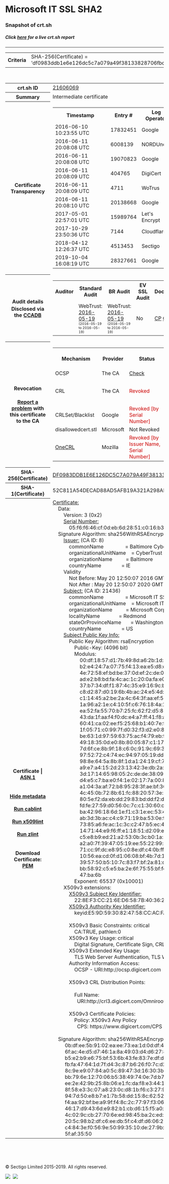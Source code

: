 # Microsoft IT SSL SHA2
### Snapshot of crt.sh
##### Click [here](https://crt.sh/?q=DF0983DDB1E6E126DC5C7A079A49F38133828706FBD766E1EA4E38BF0D386597) for a live crt.sh report

---
<!DOCTYPE HTML PUBLIC "-//W3C//DTD HTML 4.0 Transitional//EN">
<HTML>

<BODY>

<TABLE>
  <TR>
    <TH class="outer">Criteria</TH>
    <TD class="outer">SHA-256(Certificate) = 'df0983ddb1e6e126dc5c7a079a49f38133828706fbd766e1ea4e38bf0d386597'</TD>
  </TR>
</TABLE>
<BR>
<TABLE>
  <TR>
    <TH class="outer">crt.sh ID</TH>
    <TD class="outer"><A href="?id=21606069">21606069</A></TD>
  </TR>
  <TR>
    <TH class="outer">Summary</TH>
    <TD class="outer">Intermediate certificate</TD>
  </TR>
  <TR>
    <TH class="outer">Certificate<BR>Transparency</TH>
    <TD class="outer">
<TABLE class="options" style="margin-left:0px">
  <TR>
    <TH>Timestamp</TH>
    <TH>Entry #</TH>
    <TH>Log Operator</TH>
    <TH>Log URL</TH>
  </TR>
  <TR>
    <TD>2016-06-10&nbsp; <FONT class="small">10:23:55 UTC</FONT></TD>
    <TD>17832451</TD>
    <TD>Google</TD>
    <TD>https://ct.googleapis.com/rocketeer</TD>
  </TR>
  <TR>
    <TD>2016-06-11&nbsp; <FONT class="small">20:08:08 UTC</FONT></TD>
    <TD>6008139</TD>
    <TD>NORDUnet</TD>
    <TD>https://plausible.ct.nordu.net</TD>
  </TR>
  <TR>
    <TD>2016-06-11&nbsp; <FONT class="small">20:08:08 UTC</FONT></TD>
    <TD>19070823</TD>
    <TD>Google</TD>
    <TD>https://ct.googleapis.com/aviator</TD>
  </TR>
  <TR>
    <TD>2016-06-11&nbsp; <FONT class="small">20:08:09 UTC</FONT></TD>
    <TD>404765</TD>
    <TD>DigiCert</TD>
    <TD>https://ct1.digicert-ct.com/log</TD>
  </TR>
  <TR>
    <TD>2016-06-11&nbsp; <FONT class="small">20:08:09 UTC</FONT></TD>
    <TD>4711</TD>
    <TD>WoTrus</TD>
    <TD>https://ctlog.wosign.com</TD>
  </TR>
  <TR>
    <TD>2016-06-11&nbsp; <FONT class="small">20:08:10 UTC</FONT></TD>
    <TD>20138668</TD>
    <TD>Google</TD>
    <TD>https://ct.googleapis.com/pilot</TD>
  </TR>
  <TR>
    <TD>2017-05-01&nbsp; <FONT class="small">22:57:01 UTC</FONT></TD>
    <TD>15989764</TD>
    <TD>Let's Encrypt</TD>
    <TD>https://clicky.ct.letsencrypt.org</TD>
  </TR>
  <TR>
    <TD>2017-10-29&nbsp; <FONT class="small">23:50:36 UTC</FONT></TD>
    <TD>7144</TD>
    <TD>Cloudflare</TD>
    <TD>https://ct.cloudflare.com/logs/nimbus2020</TD>
  </TR>
  <TR>
    <TD>2018-04-12&nbsp; <FONT class="small">12:26:37 UTC</FONT></TD>
    <TD>4513453</TD>
    <TD>Sectigo</TD>
    <TD>https://dodo.ct.comodo.com</TD>
  </TR>
  <TR>
    <TD>2019-10-04&nbsp; <FONT class="small">16:08:19 UTC</FONT></TD>
    <TD>28327661</TD>
    <TD>Google</TD>
    <TD>https://ct.googleapis.com/logs/argon2020</TD>
  </TR>
</TABLE>
    </TD>
  </TR>
  <TR>
    <TH class="outer">Audit details<BR>
      <DIV class="small" style="padding-top:3px">Disclosed via the
        <A href="//ccadb-public.secure.force.com/mozilla/PublicAllIntermediateCerts" target="_blank">CCADB</A></DIV>
    </TH>
    <TD class="outer">
<TABLE class="options" style="margin-left:0px">
  <TR>
    <TH>Auditor</TH>
    <TH>Standard Audit</TH>
    <TH>BR Audit</TH>
    <TH>EV SSL Audit</TH>
    <TH>Documents</TH>
    <TH>CCADB</TH>
    <TH>Root Owner / Certificate</TH>
  </TR>
  <TR>
    <TD style="vertical-align:middle"></TD>
    <TD>WebTrust:
      <A href="https://cert.webtrust.org/SealFile?seal=2041&file=pdf" target="_blank">2016-05-19</A>
      <BR><FONT style="font-size:8pt">(2016-05-19 to 2016-05-19)</FONT></TD>
    <TD>WebTrust:
      <A href="https://cert.webtrust.org/SealFile?seal=2042&file=pdf" target="_blank">2016-05-19</A>
      <BR><FONT style="font-size:8pt">(2016-05-19 to 2016-05-19)</FONT></TD>
    <TD>No    <TD>
      <A href="http://www.microsoft.com/pki/mscorp/cps/Microsoft%20IT%20PKI%20CP-CPS%20for%20SSL%20Ver%201%203%20January%202015.htm" target="blank">CP</A>
      <A href="http://www.microsoft.com/pki/mscorp/cps/Microsoft%20IT%20PKI%20CP-CPS%20for%20SSL%20Ver%201%203%20January%202015.htm" target="blank">CPS</A>
    </TD>
    <TD><A href="//ccadb.force.com/001o000000qQbDbAAK" target="_blank">001o000000qQbDbAAK</A></TD>
    <TD><A href="/?id=76">DigiCert</A></TD>
  </TR>
</TABLE>
    </TD>
  </TR>
  <TR>
    <TH class="outer">Revocation<BR><BR>
      <DIV class="small" style="padding-top:3px"><A href="?id=21606069&opt=problemreporting">Report a problem</A> with<BR>this certificate to the CA</DIV></TH>
    <TD class="outer">
      <TABLE class="options" style="margin-left:0px">
        <TR>
          <TH>Mechanism</TH>
          <TH>Provider</TH>
          <TH>Status</TH>
          <TH>Revocation Date</TH>
          <TH>Last Observed in CRL</TH>
          <TH>Last Checked <SPAN style="color:#CC0000;vertical-align:middle;font-size:70%;font-weight:normal">(Error)</SPAN></TH>
        </TR>
        <TR>
          <TD>OCSP</TD>
          <TD>The CA</TD>
          <TD><A href="?id=21606069&opt=ocsp">Check</A></TD>
          <TD><SPAN style="color:#888888">?</SPAN></TD>
          <TD><SPAN style="color:#888888">n/a</SPAN></TD>
          <TD><SPAN style="color:#888888">?</SPAN></TD>
        </TR>
        <TR>
          <TD>CRL</TD>
          <TD>The CA</TD>
          <TD><SPAN style="color:#CC0000">Revoked</SPAN></TD><TD>2018-12-04&nbsp; <FONT class="small">19:02:14 UTC</FONT></TD><TD>2019-11-27&nbsp; <FONT class="small">00:33:19 UTC</FONT></TD><TD>2019-12-04&nbsp; <FONT class="small">20:05:09 UTC</FONT></TD>
        </TR>
        <TR>
          <TD>CRLSet/Blacklist</TD>
          <TD>Google</TD>
          <TD><SPAN style="color:#CC0000">Revoked [by Serial Number]</SPAN></TD>
          <TD><SPAN style="color:#888888">n/a</SPAN></TD>
          <TD><SPAN style="color:#888888">n/a</SPAN></TD>
          <TD><SPAN style="color:#888888">n/a</SPAN></TD>
        </TR>
        <TR>
          <TD>disallowedcert.stl</TD>
          <TD>Microsoft</TD>
          <TD>Not Revoked</TD>
          <TD><SPAN style="color:#888888">n/a</SPAN></TD>
          <TD><SPAN style="color:#888888">n/a</SPAN></TD>
          <TD><SPAN style="color:#888888">n/a</SPAN></TD>
        </TR>
        <TR>
          <TD><A href="/mozilla-onecrl" target="_blank">OneCRL</A></TD>
          <TD>Mozilla</TD>
          <TD><SPAN style="color:#CC0000">Revoked [by Issuer Name, Serial Number]</SPAN></TD><TD>2018-12-07&nbsp; <FONT class="small">09:51:34 UTC</FONT></TD>
          <TD><SPAN style="color:#888888">n/a</SPAN></TD>
          <TD><SPAN style="color:#888888">n/a</SPAN></TD>
        </TR>
      </TABLE>
    </TD>
  </TR>
  <TR>
    <TH class="outer">SHA-256(Certificate)</TH>
    <TD class="outer"><A href="//censys.io/certificates/df0983ddb1e6e126dc5c7a079a49f38133828706fbd766e1ea4e38bf0d386597">DF0983DDB1E6E126DC5C7A079A49F38133828706FBD766E1EA4E38BF0D386597</A></TD>
  </TR>
  <TR>
    <TH class="outer">SHA-1(Certificate)</TH>
    <TD class="outer">52C811A54DECAD88AD5AFB19A321A298AF7C3A9A</TD>
  </TR>
  <TR>
    <TH class="outer">Certificate | <A href="?asn1=21606069">ASN.1</A>
      <SPAN class="small"><BR>
      <BR><BR><A href="?id=21606069&opt=nometadata">Hide metadata</A>
      <BR><BR><A href="?id=21606069&opt=cablint">Run cablint</A>
      <BR><BR><A href="?id=21606069&opt=x509lint">Run x509lint</A>
      <BR><BR><A href="?id=21606069&opt=zlint">Run zlint</A>
      <BR><BR><BR>Download Certificate: <A href="?d=21606069">PEM</A>
      </SPAN>
    </TH>
    <TD class="text"><A href="?d=21606069">Certificate:</A><BR>&nbsp;&nbsp;&nbsp;&nbsp;Data:<BR>&nbsp;&nbsp;&nbsp;&nbsp;&nbsp;&nbsp;&nbsp;&nbsp;Version:&nbsp;3&nbsp;(0x2)<BR>&nbsp;&nbsp;&nbsp;&nbsp;&nbsp;&nbsp;&nbsp;&nbsp;<A href="?serial=05f6f646cf0deb6d2851c016b38d6f8c">Serial&nbsp;Number:</A><BR>&nbsp;&nbsp;&nbsp;&nbsp;&nbsp;&nbsp;&nbsp;&nbsp;&nbsp;&nbsp;&nbsp;&nbsp;05:f6:f6:46:cf:0d:eb:6d:28:51:c0:16:b3:8d:6f:8c<BR>&nbsp;&nbsp;&nbsp;&nbsp;Signature&nbsp;Algorithm:&nbsp;sha256WithRSAEncryption<BR>&nbsp;&nbsp;&nbsp;&nbsp;&nbsp;&nbsp;&nbsp;&nbsp;<A href="?caid=8">Issuer:</A> <SPAN class="small">(CA ID: 8)</SPAN><BR>&nbsp;&nbsp;&nbsp;&nbsp;&nbsp;&nbsp;&nbsp;&nbsp;&nbsp;&nbsp;&nbsp;&nbsp;commonName&nbsp;&nbsp;&nbsp;&nbsp;&nbsp;&nbsp;&nbsp;&nbsp;&nbsp;&nbsp;&nbsp;&nbsp;&nbsp;&nbsp;&nbsp;&nbsp;=&nbsp;Baltimore&nbsp;CyberTrust&nbsp;Root<BR>&nbsp;&nbsp;&nbsp;&nbsp;&nbsp;&nbsp;&nbsp;&nbsp;&nbsp;&nbsp;&nbsp;&nbsp;organizationalUnitName&nbsp;&nbsp;&nbsp;&nbsp;=&nbsp;CyberTrust<BR>&nbsp;&nbsp;&nbsp;&nbsp;&nbsp;&nbsp;&nbsp;&nbsp;&nbsp;&nbsp;&nbsp;&nbsp;organizationName&nbsp;&nbsp;&nbsp;&nbsp;&nbsp;&nbsp;&nbsp;&nbsp;&nbsp;&nbsp;=&nbsp;Baltimore<BR>&nbsp;&nbsp;&nbsp;&nbsp;&nbsp;&nbsp;&nbsp;&nbsp;&nbsp;&nbsp;&nbsp;&nbsp;countryName&nbsp;&nbsp;&nbsp;&nbsp;&nbsp;&nbsp;&nbsp;&nbsp;&nbsp;&nbsp;&nbsp;&nbsp;&nbsp;&nbsp;&nbsp;=&nbsp;IE<BR>&nbsp;&nbsp;&nbsp;&nbsp;&nbsp;&nbsp;&nbsp;&nbsp;Validity<BR>&nbsp;&nbsp;&nbsp;&nbsp;&nbsp;&nbsp;&nbsp;&nbsp;&nbsp;&nbsp;&nbsp;&nbsp;Not&nbsp;Before:&nbsp;May&nbsp;20&nbsp;12:50:07&nbsp;2016&nbsp;GMT<BR>&nbsp;&nbsp;&nbsp;&nbsp;&nbsp;&nbsp;&nbsp;&nbsp;&nbsp;&nbsp;&nbsp;&nbsp;Not&nbsp;After&nbsp;:&nbsp;May&nbsp;20&nbsp;12:50:07&nbsp;2020&nbsp;GMT<BR>&nbsp;&nbsp;&nbsp;&nbsp;&nbsp;&nbsp;&nbsp;&nbsp;<A href="?caid=21436">Subject:</A> <SPAN class="small">(CA ID: 21436)</SPAN><BR>&nbsp;&nbsp;&nbsp;&nbsp;&nbsp;&nbsp;&nbsp;&nbsp;&nbsp;&nbsp;&nbsp;&nbsp;commonName&nbsp;&nbsp;&nbsp;&nbsp;&nbsp;&nbsp;&nbsp;&nbsp;&nbsp;&nbsp;&nbsp;&nbsp;&nbsp;&nbsp;&nbsp;&nbsp;=&nbsp;Microsoft&nbsp;IT&nbsp;SSL&nbsp;SHA2<BR>&nbsp;&nbsp;&nbsp;&nbsp;&nbsp;&nbsp;&nbsp;&nbsp;&nbsp;&nbsp;&nbsp;&nbsp;organizationalUnitName&nbsp;&nbsp;&nbsp;&nbsp;=&nbsp;Microsoft&nbsp;IT<BR>&nbsp;&nbsp;&nbsp;&nbsp;&nbsp;&nbsp;&nbsp;&nbsp;&nbsp;&nbsp;&nbsp;&nbsp;organizationName&nbsp;&nbsp;&nbsp;&nbsp;&nbsp;&nbsp;&nbsp;&nbsp;&nbsp;&nbsp;=&nbsp;Microsoft&nbsp;Corporation<BR>&nbsp;&nbsp;&nbsp;&nbsp;&nbsp;&nbsp;&nbsp;&nbsp;&nbsp;&nbsp;&nbsp;&nbsp;localityName&nbsp;&nbsp;&nbsp;&nbsp;&nbsp;&nbsp;&nbsp;&nbsp;&nbsp;&nbsp;&nbsp;&nbsp;&nbsp;&nbsp;=&nbsp;Redmond<BR>&nbsp;&nbsp;&nbsp;&nbsp;&nbsp;&nbsp;&nbsp;&nbsp;&nbsp;&nbsp;&nbsp;&nbsp;stateOrProvinceName&nbsp;&nbsp;&nbsp;&nbsp;&nbsp;&nbsp;&nbsp;=&nbsp;Washington<BR>&nbsp;&nbsp;&nbsp;&nbsp;&nbsp;&nbsp;&nbsp;&nbsp;&nbsp;&nbsp;&nbsp;&nbsp;countryName&nbsp;&nbsp;&nbsp;&nbsp;&nbsp;&nbsp;&nbsp;&nbsp;&nbsp;&nbsp;&nbsp;&nbsp;&nbsp;&nbsp;&nbsp;=&nbsp;US<BR>&nbsp;&nbsp;&nbsp;&nbsp;&nbsp;&nbsp;&nbsp;&nbsp;<A href="?spkisha256=0a03cdb5c4d3aa3a5c1f9a7f64afef23c6bfb47c0dcbde1c2b0f28148b77bb26">Subject&nbsp;Public&nbsp;Key&nbsp;Info:</A><BR>&nbsp;&nbsp;&nbsp;&nbsp;&nbsp;&nbsp;&nbsp;&nbsp;&nbsp;&nbsp;&nbsp;&nbsp;Public&nbsp;Key&nbsp;Algorithm:&nbsp;rsaEncryption<BR>&nbsp;&nbsp;&nbsp;&nbsp;&nbsp;&nbsp;&nbsp;&nbsp;&nbsp;&nbsp;&nbsp;&nbsp;&nbsp;&nbsp;&nbsp;&nbsp;Public-Key:&nbsp;(4096&nbsp;bit)<BR>&nbsp;&nbsp;&nbsp;&nbsp;&nbsp;&nbsp;&nbsp;&nbsp;&nbsp;&nbsp;&nbsp;&nbsp;&nbsp;&nbsp;&nbsp;&nbsp;Modulus:<BR>&nbsp;&nbsp;&nbsp;&nbsp;&nbsp;&nbsp;&nbsp;&nbsp;&nbsp;&nbsp;&nbsp;&nbsp;&nbsp;&nbsp;&nbsp;&nbsp;&nbsp;&nbsp;&nbsp;&nbsp;00:df:18:57:d1:7b:49:8d:a6:2b:1d:ae:38:f2:97:<BR>&nbsp;&nbsp;&nbsp;&nbsp;&nbsp;&nbsp;&nbsp;&nbsp;&nbsp;&nbsp;&nbsp;&nbsp;&nbsp;&nbsp;&nbsp;&nbsp;&nbsp;&nbsp;&nbsp;&nbsp;b2:e4:24:7a:07:75:f4:13:ea:e5:d8:dd:a5:4c:79:<BR>&nbsp;&nbsp;&nbsp;&nbsp;&nbsp;&nbsp;&nbsp;&nbsp;&nbsp;&nbsp;&nbsp;&nbsp;&nbsp;&nbsp;&nbsp;&nbsp;&nbsp;&nbsp;&nbsp;&nbsp;4e:72:58:ef:bd:be:37:0d:ef:2c:de:0a:ab:04:d2:<BR>&nbsp;&nbsp;&nbsp;&nbsp;&nbsp;&nbsp;&nbsp;&nbsp;&nbsp;&nbsp;&nbsp;&nbsp;&nbsp;&nbsp;&nbsp;&nbsp;&nbsp;&nbsp;&nbsp;&nbsp;ad:e2:b8:bd:fa:4c:ac:1c:20:0a:fa:e0:fa:7a:54:<BR>&nbsp;&nbsp;&nbsp;&nbsp;&nbsp;&nbsp;&nbsp;&nbsp;&nbsp;&nbsp;&nbsp;&nbsp;&nbsp;&nbsp;&nbsp;&nbsp;&nbsp;&nbsp;&nbsp;&nbsp;37:b7:34:df:f1:87:4c:35:e9:16:9c:b2:c5:73:5a:<BR>&nbsp;&nbsp;&nbsp;&nbsp;&nbsp;&nbsp;&nbsp;&nbsp;&nbsp;&nbsp;&nbsp;&nbsp;&nbsp;&nbsp;&nbsp;&nbsp;&nbsp;&nbsp;&nbsp;&nbsp;c8:d2:87:d0:19:6b:4b:ac:24:e5:4d:61:cf:5a:b1:<BR>&nbsp;&nbsp;&nbsp;&nbsp;&nbsp;&nbsp;&nbsp;&nbsp;&nbsp;&nbsp;&nbsp;&nbsp;&nbsp;&nbsp;&nbsp;&nbsp;&nbsp;&nbsp;&nbsp;&nbsp;c1:14:45:a2:be:2a:4c:64:3f:aa:ef:5c:29:49:a4:<BR>&nbsp;&nbsp;&nbsp;&nbsp;&nbsp;&nbsp;&nbsp;&nbsp;&nbsp;&nbsp;&nbsp;&nbsp;&nbsp;&nbsp;&nbsp;&nbsp;&nbsp;&nbsp;&nbsp;&nbsp;1a:96:a2:1e:c4:10:5f:c6:76:18:4a:1b:cf:c5:1e:<BR>&nbsp;&nbsp;&nbsp;&nbsp;&nbsp;&nbsp;&nbsp;&nbsp;&nbsp;&nbsp;&nbsp;&nbsp;&nbsp;&nbsp;&nbsp;&nbsp;&nbsp;&nbsp;&nbsp;&nbsp;ea:52:fa:55:70:b7:25:fc:62:f2:d5:85:8c:56:34:<BR>&nbsp;&nbsp;&nbsp;&nbsp;&nbsp;&nbsp;&nbsp;&nbsp;&nbsp;&nbsp;&nbsp;&nbsp;&nbsp;&nbsp;&nbsp;&nbsp;&nbsp;&nbsp;&nbsp;&nbsp;43:da:1f:aa:f4:f0:dc:e4:a7:ff:41:f8:ae:f4:ad:<BR>&nbsp;&nbsp;&nbsp;&nbsp;&nbsp;&nbsp;&nbsp;&nbsp;&nbsp;&nbsp;&nbsp;&nbsp;&nbsp;&nbsp;&nbsp;&nbsp;&nbsp;&nbsp;&nbsp;&nbsp;60:41:ca:02:ee:f5:25:68:b1:40:7e:fd:ef:43:85:<BR>&nbsp;&nbsp;&nbsp;&nbsp;&nbsp;&nbsp;&nbsp;&nbsp;&nbsp;&nbsp;&nbsp;&nbsp;&nbsp;&nbsp;&nbsp;&nbsp;&nbsp;&nbsp;&nbsp;&nbsp;1f:05:71:c0:99:7f:d0:32:f3:d2:e0:89:6a:f5:f0:<BR>&nbsp;&nbsp;&nbsp;&nbsp;&nbsp;&nbsp;&nbsp;&nbsp;&nbsp;&nbsp;&nbsp;&nbsp;&nbsp;&nbsp;&nbsp;&nbsp;&nbsp;&nbsp;&nbsp;&nbsp;be:63:1d:97:59:63:75:ac:f4:79:eb:93:9b:0a:cb:<BR>&nbsp;&nbsp;&nbsp;&nbsp;&nbsp;&nbsp;&nbsp;&nbsp;&nbsp;&nbsp;&nbsp;&nbsp;&nbsp;&nbsp;&nbsp;&nbsp;&nbsp;&nbsp;&nbsp;&nbsp;49:18:35:0d:e0:8b:80:05:87:c1:17:36:27:c3:11:<BR>&nbsp;&nbsp;&nbsp;&nbsp;&nbsp;&nbsp;&nbsp;&nbsp;&nbsp;&nbsp;&nbsp;&nbsp;&nbsp;&nbsp;&nbsp;&nbsp;&nbsp;&nbsp;&nbsp;&nbsp;7d:6f:ce:8b:9f:18:c6:0c:91:9c:69:3a:d2:be:63:<BR>&nbsp;&nbsp;&nbsp;&nbsp;&nbsp;&nbsp;&nbsp;&nbsp;&nbsp;&nbsp;&nbsp;&nbsp;&nbsp;&nbsp;&nbsp;&nbsp;&nbsp;&nbsp;&nbsp;&nbsp;97:52:72:c4:74:ec:94:97:05:19:dd:3f:1c:cc:1a:<BR>&nbsp;&nbsp;&nbsp;&nbsp;&nbsp;&nbsp;&nbsp;&nbsp;&nbsp;&nbsp;&nbsp;&nbsp;&nbsp;&nbsp;&nbsp;&nbsp;&nbsp;&nbsp;&nbsp;&nbsp;98:8e:64:5a:8b:8f:1d:a1:24:19:cf:70:a9:e0:1d:<BR>&nbsp;&nbsp;&nbsp;&nbsp;&nbsp;&nbsp;&nbsp;&nbsp;&nbsp;&nbsp;&nbsp;&nbsp;&nbsp;&nbsp;&nbsp;&nbsp;&nbsp;&nbsp;&nbsp;&nbsp;a9:e7:a4:15:2d:23:13:42:3e:db:2a:a6:e7:60:0d:<BR>&nbsp;&nbsp;&nbsp;&nbsp;&nbsp;&nbsp;&nbsp;&nbsp;&nbsp;&nbsp;&nbsp;&nbsp;&nbsp;&nbsp;&nbsp;&nbsp;&nbsp;&nbsp;&nbsp;&nbsp;3d:17:14:65:98:05:2c:de:de:38:09:88:27:7b:81:<BR>&nbsp;&nbsp;&nbsp;&nbsp;&nbsp;&nbsp;&nbsp;&nbsp;&nbsp;&nbsp;&nbsp;&nbsp;&nbsp;&nbsp;&nbsp;&nbsp;&nbsp;&nbsp;&nbsp;&nbsp;d4:e5:c7:ba:e0:f4:1e:02:17:7a:00:8d:48:ef:30:<BR>&nbsp;&nbsp;&nbsp;&nbsp;&nbsp;&nbsp;&nbsp;&nbsp;&nbsp;&nbsp;&nbsp;&nbsp;&nbsp;&nbsp;&nbsp;&nbsp;&nbsp;&nbsp;&nbsp;&nbsp;a1:04:3a:af:72:b8:95:28:3f:ae:bf:36:57:57:f8:<BR>&nbsp;&nbsp;&nbsp;&nbsp;&nbsp;&nbsp;&nbsp;&nbsp;&nbsp;&nbsp;&nbsp;&nbsp;&nbsp;&nbsp;&nbsp;&nbsp;&nbsp;&nbsp;&nbsp;&nbsp;4c:45:0b:72:8b:61:fc:88:20:57:3e:17:af:6c:a3:<BR>&nbsp;&nbsp;&nbsp;&nbsp;&nbsp;&nbsp;&nbsp;&nbsp;&nbsp;&nbsp;&nbsp;&nbsp;&nbsp;&nbsp;&nbsp;&nbsp;&nbsp;&nbsp;&nbsp;&nbsp;80:5e:f2:da:eb:dd:29:83:bd:dd:f2:da:67:71:db:<BR>&nbsp;&nbsp;&nbsp;&nbsp;&nbsp;&nbsp;&nbsp;&nbsp;&nbsp;&nbsp;&nbsp;&nbsp;&nbsp;&nbsp;&nbsp;&nbsp;&nbsp;&nbsp;&nbsp;&nbsp;fd:fe:27:59:d0:56:0c:7c:c1:30:60:c7:45:65:21:<BR>&nbsp;&nbsp;&nbsp;&nbsp;&nbsp;&nbsp;&nbsp;&nbsp;&nbsp;&nbsp;&nbsp;&nbsp;&nbsp;&nbsp;&nbsp;&nbsp;&nbsp;&nbsp;&nbsp;&nbsp;ba:42:96:18:6d:1e:f1:c3:1e:ec:53:42:50:25:1e:<BR>&nbsp;&nbsp;&nbsp;&nbsp;&nbsp;&nbsp;&nbsp;&nbsp;&nbsp;&nbsp;&nbsp;&nbsp;&nbsp;&nbsp;&nbsp;&nbsp;&nbsp;&nbsp;&nbsp;&nbsp;ab:3d:3b:ac:c4:c9:71:19:ba:53:0e:9c:1d:3c:a7:<BR>&nbsp;&nbsp;&nbsp;&nbsp;&nbsp;&nbsp;&nbsp;&nbsp;&nbsp;&nbsp;&nbsp;&nbsp;&nbsp;&nbsp;&nbsp;&nbsp;&nbsp;&nbsp;&nbsp;&nbsp;73:85:a6:fe:ac:1c:3c:c2:47:b5:ec:4d:9b:37:f6:<BR>&nbsp;&nbsp;&nbsp;&nbsp;&nbsp;&nbsp;&nbsp;&nbsp;&nbsp;&nbsp;&nbsp;&nbsp;&nbsp;&nbsp;&nbsp;&nbsp;&nbsp;&nbsp;&nbsp;&nbsp;14:71:44:e9:f6:ff:e1:18:51:d2:09:e6:dc:7e:af:<BR>&nbsp;&nbsp;&nbsp;&nbsp;&nbsp;&nbsp;&nbsp;&nbsp;&nbsp;&nbsp;&nbsp;&nbsp;&nbsp;&nbsp;&nbsp;&nbsp;&nbsp;&nbsp;&nbsp;&nbsp;c5:e8:b9:ed:21:a2:53:0b:3c:b0:1a:7c:76:1e:40:<BR>&nbsp;&nbsp;&nbsp;&nbsp;&nbsp;&nbsp;&nbsp;&nbsp;&nbsp;&nbsp;&nbsp;&nbsp;&nbsp;&nbsp;&nbsp;&nbsp;&nbsp;&nbsp;&nbsp;&nbsp;a2:a0:7f:39:47:05:19:ee:55:22:99:a0:34:b3:ba:<BR>&nbsp;&nbsp;&nbsp;&nbsp;&nbsp;&nbsp;&nbsp;&nbsp;&nbsp;&nbsp;&nbsp;&nbsp;&nbsp;&nbsp;&nbsp;&nbsp;&nbsp;&nbsp;&nbsp;&nbsp;71:cc:9f:dc:e8:95:c0:8e:df:c4:0b:ff:7d:82:98:<BR>&nbsp;&nbsp;&nbsp;&nbsp;&nbsp;&nbsp;&nbsp;&nbsp;&nbsp;&nbsp;&nbsp;&nbsp;&nbsp;&nbsp;&nbsp;&nbsp;&nbsp;&nbsp;&nbsp;&nbsp;10:56:ea:cd:0f:d1:06:08:bf:4b:7d:1b:d9:62:bd:<BR>&nbsp;&nbsp;&nbsp;&nbsp;&nbsp;&nbsp;&nbsp;&nbsp;&nbsp;&nbsp;&nbsp;&nbsp;&nbsp;&nbsp;&nbsp;&nbsp;&nbsp;&nbsp;&nbsp;&nbsp;39:57:50:b5:10:7c:83:f7:bf:2a:81:c9:cf:6e:a0:<BR>&nbsp;&nbsp;&nbsp;&nbsp;&nbsp;&nbsp;&nbsp;&nbsp;&nbsp;&nbsp;&nbsp;&nbsp;&nbsp;&nbsp;&nbsp;&nbsp;&nbsp;&nbsp;&nbsp;&nbsp;bb:58:92:c5:e5:ba:2e:6f:75:55:bf:fd:d4:e5:1a:<BR>&nbsp;&nbsp;&nbsp;&nbsp;&nbsp;&nbsp;&nbsp;&nbsp;&nbsp;&nbsp;&nbsp;&nbsp;&nbsp;&nbsp;&nbsp;&nbsp;&nbsp;&nbsp;&nbsp;&nbsp;47:ba:6b<BR>&nbsp;&nbsp;&nbsp;&nbsp;&nbsp;&nbsp;&nbsp;&nbsp;&nbsp;&nbsp;&nbsp;&nbsp;&nbsp;&nbsp;&nbsp;&nbsp;Exponent:&nbsp;65537&nbsp;(0x10001)<BR>&nbsp;&nbsp;&nbsp;&nbsp;&nbsp;&nbsp;&nbsp;&nbsp;X509v3&nbsp;extensions:<BR>&nbsp;&nbsp;&nbsp;&nbsp;&nbsp;&nbsp;&nbsp;&nbsp;&nbsp;&nbsp;&nbsp;&nbsp;<A href="?ski=228ef3cc216ed6587b40362e2d5960ce0867c123">X509v3&nbsp;Subject&nbsp;Key&nbsp;Identifier:</A><BR>&nbsp;&nbsp;&nbsp;&nbsp;&nbsp;&nbsp;&nbsp;&nbsp;&nbsp;&nbsp;&nbsp;&nbsp;&nbsp;&nbsp;&nbsp;&nbsp;22:8E:F3:CC:21:6E:D6:58:7B:40:36:2E:2D:59:60:CE:08:67:C1:23<BR>&nbsp;&nbsp;&nbsp;&nbsp;&nbsp;&nbsp;&nbsp;&nbsp;&nbsp;&nbsp;&nbsp;&nbsp;<A href="?ski=e59d5930824758ccacfa085436867b3ab5044df0">X509v3&nbsp;Authority&nbsp;Key&nbsp;Identifier:</A><BR>&nbsp;&nbsp;&nbsp;&nbsp;&nbsp;&nbsp;&nbsp;&nbsp;&nbsp;&nbsp;&nbsp;&nbsp;&nbsp;&nbsp;&nbsp;&nbsp;keyid:E5:9D:59:30:82:47:58:CC:AC:FA:08:54:36:86:7B:3A:B5:04:4D:F0<BR><BR>&nbsp;&nbsp;&nbsp;&nbsp;&nbsp;&nbsp;&nbsp;&nbsp;&nbsp;&nbsp;&nbsp;&nbsp;X509v3&nbsp;Basic&nbsp;Constraints:&nbsp;critical<BR>&nbsp;&nbsp;&nbsp;&nbsp;&nbsp;&nbsp;&nbsp;&nbsp;&nbsp;&nbsp;&nbsp;&nbsp;&nbsp;&nbsp;&nbsp;&nbsp;CA:TRUE,&nbsp;pathlen:0<BR>&nbsp;&nbsp;&nbsp;&nbsp;&nbsp;&nbsp;&nbsp;&nbsp;&nbsp;&nbsp;&nbsp;&nbsp;X509v3&nbsp;Key&nbsp;Usage:&nbsp;critical<BR>&nbsp;&nbsp;&nbsp;&nbsp;&nbsp;&nbsp;&nbsp;&nbsp;&nbsp;&nbsp;&nbsp;&nbsp;&nbsp;&nbsp;&nbsp;&nbsp;Digital&nbsp;Signature,&nbsp;Certificate&nbsp;Sign,&nbsp;CRL&nbsp;Sign<BR>&nbsp;&nbsp;&nbsp;&nbsp;&nbsp;&nbsp;&nbsp;&nbsp;&nbsp;&nbsp;&nbsp;&nbsp;X509v3&nbsp;Extended&nbsp;Key&nbsp;Usage:&nbsp;<BR>&nbsp;&nbsp;&nbsp;&nbsp;&nbsp;&nbsp;&nbsp;&nbsp;&nbsp;&nbsp;&nbsp;&nbsp;&nbsp;&nbsp;&nbsp;&nbsp;TLS&nbsp;Web&nbsp;Server&nbsp;Authentication,&nbsp;TLS&nbsp;Web&nbsp;Client&nbsp;Authentication,&nbsp;OCSP&nbsp;Signing<BR>&nbsp;&nbsp;&nbsp;&nbsp;&nbsp;&nbsp;&nbsp;&nbsp;&nbsp;&nbsp;&nbsp;&nbsp;Authority&nbsp;Information&nbsp;Access:&nbsp;<BR>&nbsp;&nbsp;&nbsp;&nbsp;&nbsp;&nbsp;&nbsp;&nbsp;&nbsp;&nbsp;&nbsp;&nbsp;&nbsp;&nbsp;&nbsp;&nbsp;OCSP&nbsp;-&nbsp;URI:http://ocsp.digicert.com<BR><BR>&nbsp;&nbsp;&nbsp;&nbsp;&nbsp;&nbsp;&nbsp;&nbsp;&nbsp;&nbsp;&nbsp;&nbsp;X509v3&nbsp;CRL&nbsp;Distribution&nbsp;Points:&nbsp;<BR><BR>&nbsp;&nbsp;&nbsp;&nbsp;&nbsp;&nbsp;&nbsp;&nbsp;&nbsp;&nbsp;&nbsp;&nbsp;&nbsp;&nbsp;&nbsp;&nbsp;Full&nbsp;Name:<BR>&nbsp;&nbsp;&nbsp;&nbsp;&nbsp;&nbsp;&nbsp;&nbsp;&nbsp;&nbsp;&nbsp;&nbsp;&nbsp;&nbsp;&nbsp;&nbsp;&nbsp;&nbsp;URI:http://crl3.digicert.com/Omniroot2025.crl<BR><BR>&nbsp;&nbsp;&nbsp;&nbsp;&nbsp;&nbsp;&nbsp;&nbsp;&nbsp;&nbsp;&nbsp;&nbsp;X509v3&nbsp;Certificate&nbsp;Policies:&nbsp;<BR>&nbsp;&nbsp;&nbsp;&nbsp;&nbsp;&nbsp;&nbsp;&nbsp;&nbsp;&nbsp;&nbsp;&nbsp;&nbsp;&nbsp;&nbsp;&nbsp;Policy:&nbsp;X509v3&nbsp;Any&nbsp;Policy<BR>&nbsp;&nbsp;&nbsp;&nbsp;&nbsp;&nbsp;&nbsp;&nbsp;&nbsp;&nbsp;&nbsp;&nbsp;&nbsp;&nbsp;&nbsp;&nbsp;&nbsp;&nbsp;CPS:&nbsp;https://www.digicert.com/CPS<BR><BR>&nbsp;&nbsp;&nbsp;&nbsp;Signature&nbsp;Algorithm:&nbsp;sha256WithRSAEncryption<BR>&nbsp;&nbsp;&nbsp;&nbsp;&nbsp;&nbsp;&nbsp;&nbsp;&nbsp;0b:df:ee:5b:91:02:ea:ee:73:ea:1d:0d:df:4f:40:12:ee:81:<BR>&nbsp;&nbsp;&nbsp;&nbsp;&nbsp;&nbsp;&nbsp;&nbsp;&nbsp;6f:ac:4e:d5:d7:46:1a:8a:49:03:d4:d6:27:84:14:30:ee:ff:<BR>&nbsp;&nbsp;&nbsp;&nbsp;&nbsp;&nbsp;&nbsp;&nbsp;&nbsp;b5:e2:b9:e6:75:bf:53:6b:43:fe:83:7e:df:d5:34:74:25:38:<BR>&nbsp;&nbsp;&nbsp;&nbsp;&nbsp;&nbsp;&nbsp;&nbsp;&nbsp;fb:fa:47:64:1d:7f:d4:3c:87:b6:26:f0:7c:d2:09:b6:e5:df:<BR>&nbsp;&nbsp;&nbsp;&nbsp;&nbsp;&nbsp;&nbsp;&nbsp;&nbsp;8c:9e:e9:07:84:a0:5c:89:47:3d:16:30:3b:fd:49:94:68:94:<BR>&nbsp;&nbsp;&nbsp;&nbsp;&nbsp;&nbsp;&nbsp;&nbsp;&nbsp;bb:79:6e:12:70:06:b5:38:49:74:0e:7d:b7:47:22:dd:35:c5:<BR>&nbsp;&nbsp;&nbsp;&nbsp;&nbsp;&nbsp;&nbsp;&nbsp;&nbsp;ee:2e:42:9b:25:8b:06:e1:fc:da:f8:e3:44:12:62:71:e9:13:<BR>&nbsp;&nbsp;&nbsp;&nbsp;&nbsp;&nbsp;&nbsp;&nbsp;&nbsp;8f:58:e3:3c:07:a8:23:0c:d8:1b:f6:c3:27:99:ed:9d:f0:78:<BR>&nbsp;&nbsp;&nbsp;&nbsp;&nbsp;&nbsp;&nbsp;&nbsp;&nbsp;94:7d:50:e8:b7:e1:7b:58:dd:15:8c:62:52:0a:1a:08:1c:10:<BR>&nbsp;&nbsp;&nbsp;&nbsp;&nbsp;&nbsp;&nbsp;&nbsp;&nbsp;f4:aa:92:bf:be:a9:9f:f4:8c:2c:77:97:f3:06:c9:fa:b6:08:<BR>&nbsp;&nbsp;&nbsp;&nbsp;&nbsp;&nbsp;&nbsp;&nbsp;&nbsp;46:17:d9:43:6d:e9:82:b1:cb:d6:15:f5:a0:c9:13:86:b5:1c:<BR>&nbsp;&nbsp;&nbsp;&nbsp;&nbsp;&nbsp;&nbsp;&nbsp;&nbsp;4c:02:9c:cb:27:70:6e:ed:98:45:ba:2c:ed:70:51:a3:1e:4f:<BR>&nbsp;&nbsp;&nbsp;&nbsp;&nbsp;&nbsp;&nbsp;&nbsp;&nbsp;20:5c:98:b2:df:c6:ee:db:5f:c4:df:d6:06:26:93:9f:96:e2:<BR>&nbsp;&nbsp;&nbsp;&nbsp;&nbsp;&nbsp;&nbsp;&nbsp;&nbsp;c4:84:3e:f0:56:9e:50:99:35:10:de:27:9b:76:65:89:e9:78:<BR>&nbsp;&nbsp;&nbsp;&nbsp;&nbsp;&nbsp;&nbsp;&nbsp;&nbsp;5f:af:35:50<BR>    </TD>
  </TR>
</TABLE>

  <BR><BR><BR>

  <P class="copyright">&copy; Sectigo Limited 2015-2019. All rights reserved.</P>
  <DIV>
    <A href="https://sectigo.com/"><IMG src="/sectigo_s.png"></A>
    &nbsp;<A href="https://github.com/crtsh"><IMG src="/GitHub-Mark-32px.png"></A>
  </DIV>
</BODY>
</HTML>
